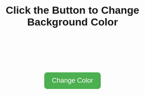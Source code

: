 <!DOCTYPE html>
<html lang="en">
<head>
  <meta charset="UTF-8">
  <title>Random Background Color</title>
  <style>
    body {
      text-align: center;
      font-family: Arial, sans-serif;
      transition: background-color 0.5s ease;
    }
    button {
      margin-top: 20%;
      padding: 12px 20px;
      font-size: 18px;
      border: none;
      border-radius: 8px;
      cursor: pointer;
      background: #4CAF50;
      color: white;
    }
    button:hover {
      background: #45a049;
    }
  </style>
</head>
<body>
  <h1>Click the Button to Change Background Color</h1>
  <button onclick="changeColor()">Change Color</button
